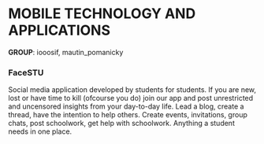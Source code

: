 # MOBILE TECHNOLOGY AND APPLICATIONS
**GROUP**: iooosif, mautin_pomanicky

### FaceSTU
Social media application developed by students for students. If you are new, lost or have time to kill (ofcourse you do) join our app and post unrestricted and uncensored insights from your day-to-day life. Lead a blog, create a thread, have the intention to help others. Create events, invitations, group chats, post schoolwork, get help with schoolwork. Anything a student needs in one place.

